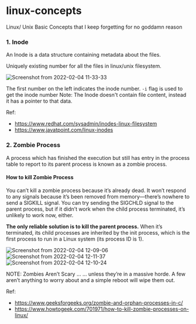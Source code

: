 # linux-concepts
Linux/ Unix Basic Concepts that I keep forgetting for no goddamn reason

<h3>1. Inode </h3>
An Inode is a data structure containing metadata about the files.

Uniquely existing number for all the files in linux/unix filesystem.

![Screenshot from 2022-02-04 11-33-33](https://user-images.githubusercontent.com/39610703/152480487-a6b2099c-81e0-488e-a8be-41402cc3f2ad.png)

The first number on the left indicates the inode number. `-i` flag is used to get the inode number
Note: The Inode doesn't contain file content, instead it has a pointer to that data. 

Ref: 
  * https://www.redhat.com/sysadmin/inodes-linux-filesystem
  * https://www.javatpoint.com/linux-inodes


<h3>2. Zombie Process </h3> 

A process which has finished the execution but still has entry in the process table to report to its parent process is known as a zombie process.

<h4> How to kill Zombie Process </h4>

You can’t kill a zombie process because it’s already dead. It won’t respond to any signals because it’s been removed from memory—there’s nowhere to send a SIGKILL signal. You can try sending the SIGCHLD signal to the parent process, but if it didn’t work when the child process terminated, it’s unlikely to work now, either.


<b>The only reliable solution is to kill the parent process.</b> When it’s terminated, its child processes are inherited by the init process, which is the first process to run in a Linux system (its process ID is 1).

![Screenshot from 2022-02-04 12-09-06](https://user-images.githubusercontent.com/39610703/152484197-513559d5-fd6a-414d-b54d-a7e1c6e7831c.png)
![Screenshot from 2022-02-04 12-11-37](https://user-images.githubusercontent.com/39610703/152484203-83a65506-8240-4c3b-9354-277c3f5222ac.png)
![Screenshot from 2022-02-04 12-10-24](https://user-images.githubusercontent.com/39610703/152484270-1770daa1-10ab-4d93-b201-f4ef97161298.png)

NOTE: Zombies Aren’t Scary …
… unless they’re in a massive horde. A few aren’t anything to worry about and a simple reboot will wipe them out.





Ref:
 * https://www.geeksforgeeks.org/zombie-and-orphan-processes-in-c/
 * https://www.howtogeek.com/701971/how-to-kill-zombie-processes-on-linux/

